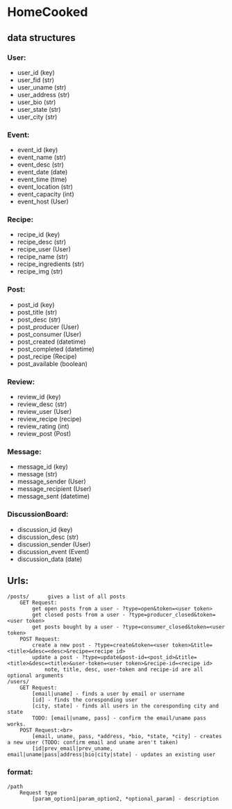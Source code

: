 # HomeCooked

## data structures
### User:
- user_id               (key)
- user_fid              (str)
- user_uname            (str)
- user_address          (str)
- user_bio              (str)
- user_state            (str)
- user_city             (str)

### Event:
- event_id              (key)
- event_name            (str)
- event_desc            (str)
- event_date            (date)
- event_time            (time)
- event_location        (str)
- event_capacity        (int)
- event_host            (User)

### Recipe:
- recipe_id             (key)
- recipe_desc           (str)
- recipe_user           (User)
- recipe_name           (str)
- recipe_ingredients    (str)
- recipe_img            (str)

### Post:
- post_id               (key)
- post_title            (str)
- post_desc             (str)
- post_producer         (User)
- post_consumer         (User)
- post_created          (datetime)
- post_completed        (datetime)
- post_recipe           (Recipe)
- post_available        (boolean)

### Review:
- review_id             (key)
- review_desc           (str)
- review_user           (User)
- review_recipe         (recipe)
- review_rating         (int)
- review_post           (Post)

### Message:
- message_id            (key)
- message               (str)
- message_sender        (User)
- message_recipient     (User)
- message_sent          (datetime)

### DiscussionBoard:
- discussion_id         (key)
- discussion_desc       (str)
- discussion_sender     (User)
- discussion_event      (Event)
- discussion_data       (date)

## Urls:
```
/posts/      gives a list of all posts
    GET Request:
        get open posts from a user - ?type=open&token=<user token>
        get closed posts from a user - ?type=producer_closed&token=<user token>
        get posts bought by a user - ?type=consumer_closed&token=<user token>
    POST Request:
        create a new post - ?type=create&token=<user token>&title=<title>&desc=<desc>&recipe=<recipe id>
        update a post - ?type=update&post-id=<post_id>&title=<title>&desc=<title>&user-token=<user token>&recipe-id=<recipe id>
            note, title, desc, user-token and recipe-id are all optional arguments
/users/
    GET Request:
        [email|uname] - finds a user by email or username
        [id] - finds the coresponding user
        [city, state] - finds all users in the coresponding city and state
        TODO: [email|uname, pass] - confirm the email/uname pass works.
    POST Request:<br>
        [email, uname, pass, *address, *bio, *state, *city] - creates a new user (TODO: confirm email and uname aren't taken)
        [id|prev_email|prev_uname, email|uname|pass|address|bio|city|state] - updates an existing user
```
### format:
```
/path
    Request type
        [param_option1|param_option2, *optional_param] - description
```
